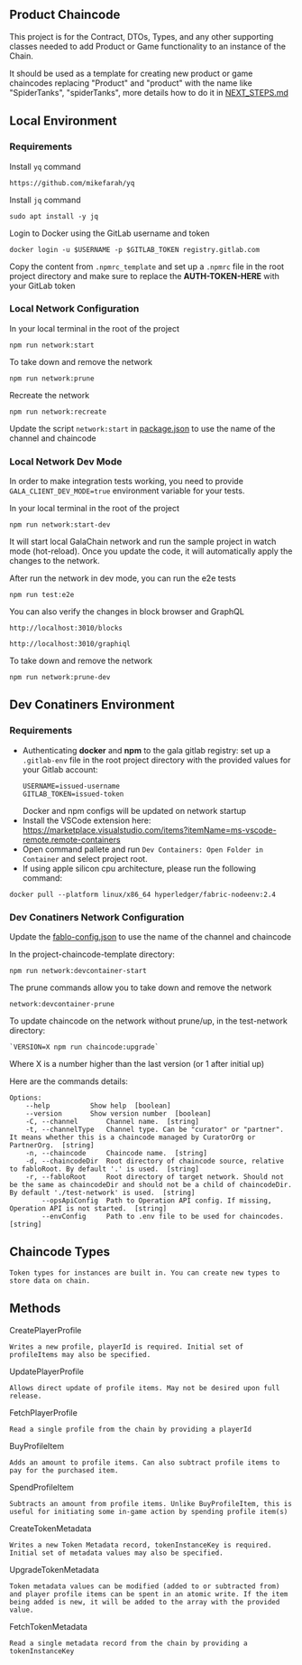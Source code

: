 ## Product Chaincode

This project is for the Contract, DTOs, Types, and any other supporting classes needed to add Product or Game functionality to an instance of the Chain.

It should be used as a template for creating new product or game chaincodes replacing "Product" and "product" with the name like "SpiderTanks", "spiderTanks", more details how to do it in [NEXT_STEPS.md](./NEXT_STEPS.md)

## Local Environment

### Requirements

Install `yq` command

    https://github.com/mikefarah/yq

Install `jq` command

    sudo apt install -y jq

Login to Docker using the GitLab username and token

    docker login -u $USERNAME -p $GITLAB_TOKEN registry.gitlab.com

Copy the content from `.npmrc_template` and set up a `.npmrc` file in the root project directory and make sure to replace the **AUTH-TOKEN-HERE** with your GitLab token

### Local Network Configuration

In your local terminal in the root of the project

    npm run network:start

To take down and remove the network

    npm run network:prune

Recreate the network

    npm run network:recreate

Update the script `network:start` in [package.json](https://gitlab.com/gala-games/chain/onboarding-kit/product-chaincode-template/-/blob/main/package.json) to use the name of the channel and chaincode

### Local Network Dev Mode

In order to make integration tests working, you need to provide `GALA_CLIENT_DEV_MODE=true` environment variable for your tests.

In your local terminal in the root of the project

    npm run network:start-dev

It will start local GalaChain network and run the sample project in watch mode (hot-reload).
Once you update the code, it will automatically apply the changes to the network.

After run the network in dev mode, you can run the e2e tests

    npm run test:e2e

You can also verify the changes in block browser and GraphQL

    http://localhost:3010/blocks

    http://localhost:3010/graphiql

To take down and remove the network

    npm run network:prune-dev

## Dev Conatiners Environment

### Requirements
- Authenticating **docker** and **npm** to the gala gitlab registry: set up a `.gitlab-env` file in the root project directory with the provided values for your Gitlab account:
    ```
    USERNAME=issued-username
    GITLAB_TOKEN=issued-token
    ```
    Docker and npm configs will be updated on network startup
- Install the VSCode extension here: https://marketplace.visualstudio.com/items?itemName=ms-vscode-remote.remote-containers
- Open command pallete and run `Dev Containers: Open Folder in Container` and select project root.
- If using apple silicon cpu architecture, please run the following command:
```
docker pull --platform linux/x86_64 hyperledger/fabric-nodeenv:2.4
```

### Dev Conatiners Network Configuration

Update the [fablo-config.json](https://gitlab.com/gala-games/chain/onboarding-kit/product-chaincode-template/-/blob/main/bin/fablo-config.json) to use the name of the channel and chaincode

In the project-chaincode-template directory:

    npm run network:devcontainer-start

The prune commands allow you to take down and remove the network

    network:devcontainer-prune

To update chaincode on the network without prune/up, in the test-network directory:

    `VERSION=X npm run chaincode:upgrade`

Where X is a number higher than the last version (or 1 after initial up)

Here are the commands details:

    Options:
        --help          Show help  [boolean]
        --version       Show version number  [boolean]
        -C, --channel       Channel name.  [string]
        -t, --channelType   Channel type. Can be "curator" or "partner". It means whether this is a chaincode managed by CuratorOrg or PartnerOrg.  [string]
        -n, --chaincode     Chaincode name.  [string]
        -d, --chaincodeDir  Root directory of chaincode source, relative to fabloRoot. By default '.' is used.  [string]
        -r, --fabloRoot     Root directory of target network. Should not be the same as chaincodeDir and should not be a child of chaincodeDir. By default './test-network' is used.  [string]
            --opsApiConfig  Path to Operation API config. If missing, Operation API is not started.  [string]
            --envConfig     Path to .env file to be used for chaincodes.  [string]


## Chaincode Types

    Token types for instances are built in. You can create new types to store data on chain.

## Methods

CreatePlayerProfile

    Writes a new profile, playerId is required. Initial set of profileItems may also be specified.
    
UpdatePlayerProfile

    Allows direct update of profile items. May not be desired upon full release.

FetchPlayerProfile

    Read a single profile from the chain by providing a playerId

BuyProfileItem

    Adds an amount to profile items. Can also subtract profile items to pay for the purchased item.

SpendProfileItem

    Subtracts an amount from profile items. Unlike BuyProfileItem, this is useful for initiating some in-game action by spending profile item(s)

CreateTokenMetadata

    Writes a new Token Metadata record, tokenInstanceKey is required. Initial set of metadata values may also be specified.

UpgradeTokenMetadata

    Token metadata values can be modified (added to or subtracted from) and player profile items can be spent in an atomic write. If the item being added is new, it will be added to the array with the provided value.

FetchTokenMetadata

    Read a single metadata record from the chain by providing a tokenInstanceKey   